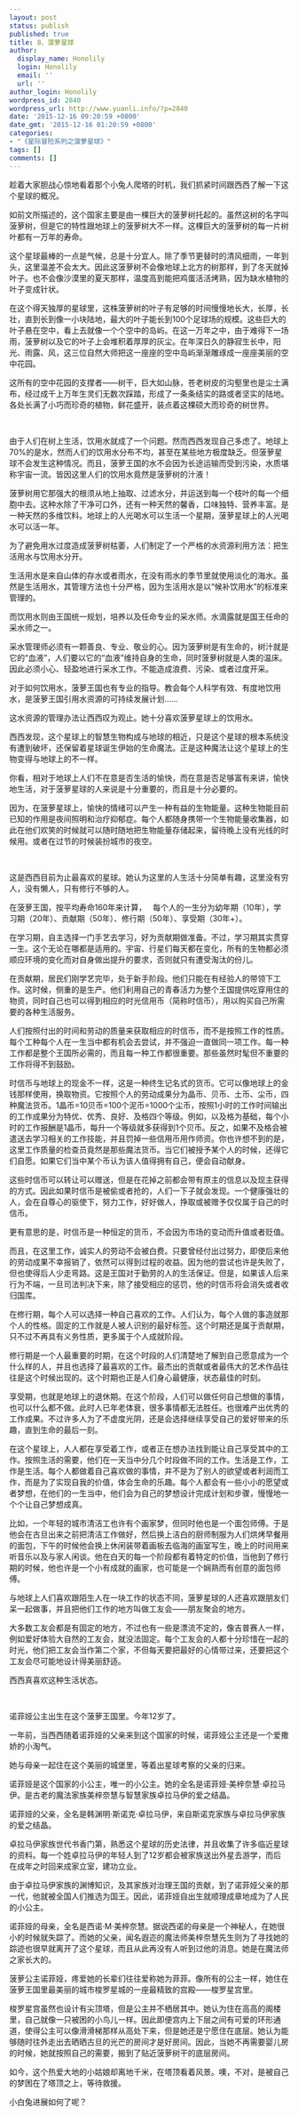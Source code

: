 ```yaml
---
layout: post
status: publish
published: true
title: 8、菠萝星球
author:
  display_name: Honolily
  login: Honolily
  email: ''
  url: ''
author_login: Honolily
wordpress_id: 2840
wordpress_url: http://www.yuanli.info/?p=2840
date: '2015-12-16 09:20:59 +0800'
date_gmt: '2015-12-16 01:20:59 +0800'
categories:
- "《星际冒险系列之菠萝星球》"
tags: []
comments: []
---
```

<p>趁着大家胆战心惊地看着那个小兔人爬塔的时机，我们抓紧时间跟西西了解一下这个星球的概况。</p>
<p>如前文所描述的，这个国家主要是由一棵巨大的菠萝树托起的。虽然这树的名字叫菠萝树，但是它的特性跟地球上的菠萝树大不一样。这棵巨大的菠萝树的每一片树叶都有一万年的寿命。</p>
<p>这个星球最棒的一点是气候，总是十分宜人。除了季节更替时的清风细雨，一年到头，这里温差不会太大。因此这菠萝树不会像地球上北方的树那样，到了冬天就掉叶子。也不会像沙漠里的夏天那样，温度高到能把鸡蛋活活烤熟，因为缺水植物的叶子变成针状。</p>
<p>在这个得天独厚的星球里，这株菠萝树的叶子有足够的时间慢慢地长大，长厚，长壮，直到长到像一小块陆地，最大的叶子能长到100个足球场的规模。这些巨大的叶子悬在空中，看上去就像一个个空中的岛屿。在这一万年之中，由于难得下一场雨，菠萝树以及它的叶子上会堆积着厚厚的灰尘。在年深日久的静寂生长中，阳光、雨露、风，这三位自然大师把这一座座的空中岛屿渐渐雕琢成一座座美丽的空中花园。</p>
<p>这所有的空中花园的支撑者&mdash;&mdash;树干，巨大如山脉，苍老树皮的沟壑里也是尘土满布，经过成千上万年生灵们无数次踩踏，形成了一条条结实的路或者坚实的陆地。各处长满了小巧而珍奇的植物，鲜花盛开，装点着这棵硕大而珍奇的树世界。</p>
<p>&nbsp;</p>
<p>由于人们在树上生活，饮用水就成了一个问题。然而西西发现自己多虑了。地球上70%的是水，然而人们的饮用水分布不均，甚至在某些地方极度缺乏。但菠萝星球不会发生这种情况。而且，菠萝王国的水不会因为长途运输而受到污染，水质堪称宇宙一流。皆因这里人们的饮用水竟然是菠萝树的汁液！</p>
<p>菠萝树用它那强大的根须从地上抽取、过滤水分，并运送到每一个枝叶的每一个细胞中去。这种水除了干净可口外，还有一种天然的馨香，口味独特、营养丰富。是一种天然的多维饮料。地球上的人光喝水可以生活一个星期，菠萝星球上的人光喝水可以活一年。</p>
<p>为了避免用水过度造成菠萝树枯萎，人们制定了一个严格的水资源利用方法：把生活用水与饮用水分开。</p>
<p>生活用水是来自山体的存水或者雨水，在没有雨水的季节里就使用淡化的海水。虽然是生活用水，其管理方法也十分严格，因为生活用水是以&ldquo;候补饮用水&rdquo;的标准来管理的。</p>
<p>而饮用水则由王国统一规划，培养以及任命专业的采水师。水滴露就是国王任命的采水师之一。</p>
<p>采水管理师必须有一颗善良、专业、敬业的心。因为菠萝树是有生命的，树汁就是它的&ldquo;血液&rdquo;，人们要以它的&ldquo;血液&rdquo;维持自身的生命，同时菠萝树就是人类的温床。因此必须小心、轻盈地进行采水工作。不能造成浪费、污染、或者过度开采。</p>
<p>对于如何饮用水，菠萝王国也有专业的指导。教会每个人科学有效、有度地饮用水，是菠萝王国引用水资源的可持续发展计划&hellip;&hellip;</p>
<p>这水资源的管理办法让西西叹为观止。她十分喜欢菠萝星球上的饮用水。</p>
<p>西西发现，这个星球上的智慧生物构成与地球的相近，只是这个星球的根本系统没有遭到破坏，还保留着星球诞生伊始的生命魔法。正是这种魔法让这个星球上的生物变得与地球上的不一样。</p>
<p>你看，相对于地球上人们不在意是否生活的愉快，而在意是否足够富有来讲，愉快地生活，对于菠萝星球的人来说是十分重要的，而且是十分必要的。</p>
<p>因为，在菠萝星球上，愉快的情绪可以产生一种有益的生物能量。这种生物能目前已知的作用是夜间照明和治疗抑郁症。每个人都随身携带一个生物能量收集器，如此在他们欢笑的时候就可以随时随地把生物能量存储起来，留待晚上没有光线的时候用。或者在过节的时候装扮城市的夜空。</p>
<p>&nbsp;</p>
<p>这是西西目前为止最喜欢的星球。她认为这里的人生活十分简单有趣，这里没有穷人，没有懒人，只有修行不够的人。</p>
<p>在菠萝王国，按平均寿命160年来计算，&nbsp;&nbsp; 每个人的一生分为幼年期（10年），学习期（20年）、贡献期（50年）、修行期（50年）、享受期（30年+）。</p>
<p>在学习期，自主选择一门手艺去学习，好为贡献期做准备。不过，学习期其实贯穿一生。这个无论在哪都是适用的。宇宙、行星们每天都在变化，所有的生物都必须顺应环境的变化而对自身做出提升的要求，否则就只有遭受淘汰的份儿。</p>
<p>在贡献期，居民们刚学艺完毕，处于新手阶段。他们只能在有经验人的带领下工作。这时候，侧重的是生产。他们利用自己的青春活力为整个王国提供吃穿用住的物资，同时自己也可以得到相应的时光信用币（简称时信币），用以购买自己所需要的各种生活服务。</p>
<p>人们按照付出的时间和劳动的质量来获取相应的时信币，而不是按照工作的性质。每个工种每个人在一生当中都有机会去尝试，并不强迫一直做同一项工作。每一种工作都是整个王国所必需的，而且每一种工作都很重要。那些虽然时髦但不重要的工作将得不到鼓励。</p>
<p>时信币与地球上的现金不一样，这是一种终生记名式的货币。它可以像地球上的金钱那样使用，换取物资。它按照个人的劳动成果分为晶币、贝币、土币、尘币，四种魔法货币。1晶币=10贝币=100个泥币=1000个尘币，按照1小时的工作时间输出的工作成果分为特优、优秀、良好、及格四个等级。例如，以及格为基础，每个小时的工作报酬是1晶币，每升一个等级就多获得到1个贝币。反之，如果不及格会被遣送去学习相关的工作技能，并且罚掉一些信用币用作师资。你也许想不到的是，这里工作质量的检查员竟然是那些魔法货币。当它们被授予某个人的时候，还得它们自愿。如果它们当中某个币认为该人值得拥有自己，便会自动献身。</p>
<p>这些时信币可以转让可以赠送，但是在花掉之前都会带有原主的信息以及现主获得的方式。因此如果时信币是被偷或者抢的，人们一下子就会发现。一个健康强壮的人，会在自尊心的驱使下，努力工作，好好做人，挣取或被赠予仅仅属于自己的时信币。</p>
<p>更有意思的是，时信币是一种恒定的货币，不会因为市场的变动而升值或者贬值。</p>
<p>而且，在这里工作，诚实人的劳动不会被白费。只要曾经付出过努力，即使后来他的劳动成果不幸报销了，依然可以得到过程的收益。因为他的尝试也许是失败了，但也使得后人少走弯路。这是王国对于勤劳的人的生活保证。但是，如果该人后来行为不端，一旦司法判决下来，除了接受相应的惩罚，他的时信币将会消失或者收归国库。</p>
<p>在修行期，每个人可以选择一种自己喜欢的工作。人们认为，每个人做的事造就那个人的性格。固定的工作就是人被人识别的最好标签。这个时期还是属于贡献期，只不过不再具有义务性质，更多属于个人成就阶段。</p>
<p>修行期是一个人最重要的时期，在这个时段的人们清楚地了解到自己愿意成为一个什么样的人，并且也选择了最喜欢的工作。最杰出的贡献或者最伟大的艺术作品往往是这个时候出现的。这个时期也正是人们身心最健康，状态最佳的时刻。</p>
<p>享受期，也就是地球上的退休期。在这个阶段，人们可以做任何自己想做的事情，也可以什么都不做。此时人已年老体衰，很多事情都无法胜任。也很难产出优秀的工作成果。不过许多人为了不虚度光阴，还是会选择继续享受自己的爱好带来的乐趣，直到生命的最后一刻。</p>
<p>在这个星球上，人人都在享受着工作，或者正在想办法找到能让自己享受其中的工作。按照生活的需要，他们在一天当中分几个时段做不同的工作。生活是工作，工作是生活。每个人都做着自己喜欢做的事情，并不是为了别人的欲望或者利润而工作，而是为了实现自我的价值，体会生命的乐趣。每个人都会有一些小小的愿望或者梦想，在他们的一生当中，他们会为自己的梦想设计完成计划和步骤，慢慢地一个个让自己梦想成真。</p>
<p>比如，一个年轻的城市清洁工也许有个画家梦，但同时他也是一个面包师傅。于是他会在古旦出来之前把清洁工作做好，然后换上洁白的厨师制服为人们烘烤早餐用的面包，下午的时候他会换上休闲装带着画板去临海的画室写生，晚上的时间用来听音乐以及与家人闲谈。他在白天的每一个阶段都有着特定的价值，当他到了修行期的时候，他也许是一个小有成就的画家，也可能是一个娴熟而有创意的面包师傅。</p>
<p>与地球上人们喜欢跟陌生人在一块工作的状态不同，菠萝星球的人还喜欢跟朋友们呆一起做事，并且把他们工作的地方叫做工友会&mdash;&mdash;朋友聚会的地方。</p>
<p>大多数工友会都是有固定的地方，不过也有一些是漂流不定的，像吉普赛人一样，例如爱好体验大自然的工友会，就没法固定。每个工友会的人都十分珍惜在一起的时光，他们把工友会当作第二个家，不但每天要把最好的心情带过来，还要把这个工友会尽可能地设计得美丽舒适。</p>
<p>西西真喜欢这种生活状态。</p>
<p>&nbsp;</p>
<p>诺菲娅公主出生在这个菠萝王国里。今年12岁了。</p>
<p>一年前，当西西随着诺菲娅的父亲来到这个国家的时候，诺菲娅公主还是一个爱撒娇的小淘气。</p>
<p>她与母亲一起住在这个美丽的城堡里，等着出星球考察的父亲的归来。</p>
<p>诺菲娅是这个国家的小公主，唯一的小公主。她的全名是诺菲娅&middot;美梓奈慧&middot;卓拉马伊。是古老的魔法家族美梓奈慧与智慧家族卓拉马伊的爱之结晶。</p>
<p>诺菲娅的父亲，全名是韩渊明&middot;斯诺克&middot;卓拉马伊，来自斯诺克家族与卓拉马伊家族的爱之结晶。</p>
<p>卓拉马伊家族世代书香门第，熟悉这个星球的历史法律，并且收集了许多临近星球的资料。每一个姓卓拉马伊的年轻人到了12岁都会被家族送出外星去游学，而后在成年之时回来成家立室，建功立业。</p>
<p>由于卓拉马伊家族的渊博知识，及其家族对治理王国的贡献，到了诺菲娅父亲的那一代，他就被全国人们推选为国王。因此，诺菲娅自出生就顺理成章地成为了人民的小公主。</p>
<p>诺菲娅的母亲，全名是西诺&middot;M&middot;美梓奈慧。据说西诺的母亲是一个神秘人，在她很小的时候就失踪了。而她的父亲，闻名遐迩的魔法师美梓奈慧先生则为了寻找她的踪迹也很早就离开了这个星球，而且从此再没有人听到过他的消息。她是在魔法师之家长大的。</p>
<p>菠萝公主诺菲娅，疼爱她的长辈们往往爱称她为菲菲。像所有的公主一样，她住在菠萝王国里最美丽的城市梭罗星城的一座最精致的宫殿&mdash;&mdash;梭罗星宫里。</p>
<p>梭罗星宫虽然也设计有尖顶塔，但是公主并不栖居其中。她认为住在高高的阁楼里，自己就像一只被困的小鸟儿一样。因此即便宫内上下层之间有可爱的环形通道，使得公主可以像滑滑梯那样从高处下来，但是她还是宁愿住在底层。她认为能够随时往外走出去晒晒古旦的光芒的房间才是好房间。因此，当她不再需要婴儿房的时候，她就按照自己的需要，搬到了贴近菠萝树干的底层房间。</p>
<p>如今，这个热爱大地的小姑娘却离地千米，在塔顶看着风景。噢，不对，是被自己的梦困在了塔顶之上，等待救援。</p>
<p>小白兔进展如何了呢？</p>
